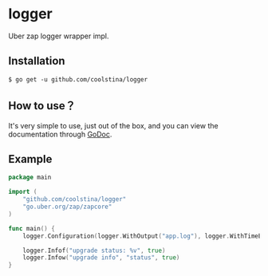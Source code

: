 # logger

Uber zap logger wrapper impl.

## Installation

```shell script
$ go get -u github.com/coolstina/logger
```


## How to use？

It's very simple to use, just out of the box, and you can view the documentation through [GoDoc](https://pkg.go.dev/github.com/coolstina/fsfire).


## Example 

```go
package main

import (
	"github.com/coolstina/logger"
	"go.uber.org/zap/zapcore"
)

func main() {
	logger.Configuration(logger.WithOutput("app.log"), logger.WithTimeEncoder(zapcore.RFC3339NanoTimeEncoder))

	logger.Infof("upgrade status: %v", true)
	logger.Infow("upgrade info", "status", true)
}
```